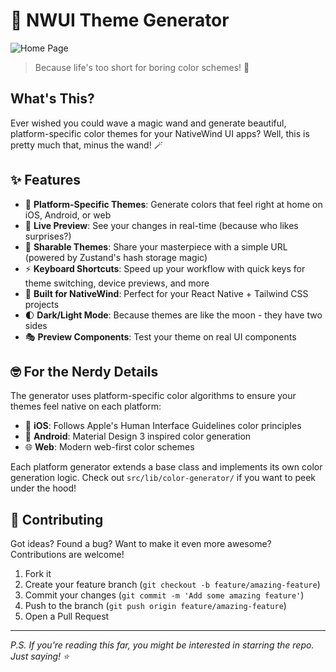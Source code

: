 # 🎨 NWUI Theme Generator

![Home Page](https://github.com/user-attachments/assets/b385eabb-cd5a-4ada-8aaf-5393b4002f5d)

> Because life's too short for boring color schemes! 🌈

## What's This?

Ever wished you could wave a magic wand and generate beautiful, platform-specific color themes for your NativeWind UI apps? Well, this is pretty much that, minus the wand! 🪄

## ✨ Features

- 🎯 **Platform-Specific Themes**: Generate colors that feel right at home on iOS, Android, or web
- 🔄 **Live Preview**: See your changes in real-time (because who likes surprises?)
- 🔗 **Sharable Themes**: Share your masterpiece with a simple URL (powered by Zustand's hash storage magic)
- ⚡️ **Keyboard Shortcuts**: Speed up your workflow with quick keys for theme switching, device previews, and more
- 📱 **Built for NativeWind**: Perfect for your React Native + Tailwind CSS projects
- 🌓 **Dark/Light Mode**: Because themes are like the moon - they have two sides
- 🎭 **Preview Components**: Test your theme on real UI components

## 🤓 For the Nerdy Details

The generator uses platform-specific color algorithms to ensure your themes feel native on each platform:

- 🍎 **iOS**: Follows Apple's Human Interface Guidelines color principles
- 🤖 **Android**: Material Design 3 inspired color generation
- 🌐 **Web**: Modern web-first color schemes

Each platform generator extends a base class and implements its own color generation logic. Check out `src/lib/color-generator/` if you want to peek under the hood!

## 🤝 Contributing

Got ideas? Found a bug? Want to make it even more awesome? Contributions are welcome!

1. Fork it
2. Create your feature branch (`git checkout -b feature/amazing-feature`)
3. Commit your changes (`git commit -m 'Add some amazing feature'`)
4. Push to the branch (`git push origin feature/amazing-feature`)
5. Open a Pull Request

---

_P.S. If you're reading this far, you might be interested in starring the repo. Just saying! ⭐️_
